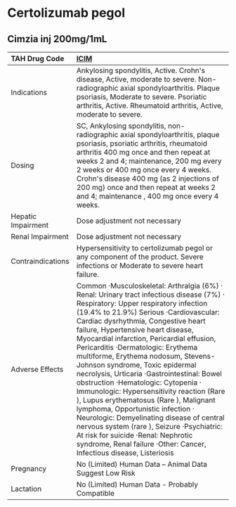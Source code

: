 # Certolizumab pegol

## Cimzia inj 200mg/1mL

| TAH Drug Code      | [ICIM](https://www.tahsda.org.tw/drugs/hissearch.php?drug_code=ICIM)                                                                                                                                                                                                                                                                                                                                                                                                                                                                                                                                                                                                                                                                                                                                                                   |
|:-------------------|:---------------------------------------------------------------------------------------------------------------------------------------------------------------------------------------------------------------------------------------------------------------------------------------------------------------------------------------------------------------------------------------------------------------------------------------------------------------------------------------------------------------------------------------------------------------------------------------------------------------------------------------------------------------------------------------------------------------------------------------------------------------------------------------------------------------------------------------|
| Indications        | Ankylosing spondylitis, Active. Crohn's disease, Active, moderate to severe. Non-radiographic axial spondyloarthritis. Plaque psoriasis, Moderate to severe. Psoriatic arthritis, Active. Rheumatoid arthritis, Active, moderate to severe.                                                                                                                                                                                                                                                                                                                                                                                                                                                                                                                                                                                            |
| Dosing             | SC, Ankylosing spondylitis, non-radiographic axial spondyloarthritis, plaque psoriasis, psoriatic arthritis, rheumatoid arthritis 400 mg once and then repeat at weeks 2 and 4; maintenance, 200 mg every 2 weeks or 400 mg once every 4 weeks. Crohn's disease 400 mg (as 2 injections of 200 mg) once and then repeat at weeks 2 and 4; maintenance , 400 mg once every 4 weeks.                                                                                                                                                                                                                                                                                                                                                                                                                                                     |
| Hepatic Impairment | Dose adjustment not necessary                                                                                                                                                                                                                                                                                                                                                                                                                                                                                                                                                                                                                                                                                                                                                                                                          |
| Renal Impairment   | Dose adjustment not necessary                                                                                                                                                                                                                                                                                                                                                                                                                                                                                                                                                                                                                                                                                                                                                                                                          |
| Contraindications  | Hypersensitivity to certolizumab pegol or any component of the product. Severe infections or Moderate to severe heart failure.                                                                                                                                                                                                                                                                                                                                                                                                                                                                                                                                                                                                                                                                                                         |
| Adverse Effects    | Common ‧Musculoskeletal: Arthralgia (6%) ‧Renal: Urinary tract infectious disease (7%) ‧Respiratory: Upper respiratory infection (19.4% to 21.9%) Serious ‧Cardiovascular: Cardiac dysrhythmia, Congestive heart failure, Hypertensive heart disease, Myocardial infarction, Pericardial effusion, Pericarditis ‧Dermatologic: Erythema multiforme, Erythema nodosum, Stevens-Johnson syndrome, Toxic epidermal necrolysis, Urticaria ‧Gastrointestinal: Bowel obstruction ‧Hematologic: Cytopenia ‧Immunologic: Hypersensitivity reaction (Rare ), Lupus erythematosus (Rare ), Malignant lymphoma, Opportunistic infection ‧Neurologic: Demyelinating disease of central nervous system (rare ), Seizure ‧Psychiatric: At risk for suicide ‧Renal: Nephrotic syndrome, Renal failure ‧Other: Cancer, Infectious disease, Listeriosis |
| Pregnancy          | No (Limited) Human Data – Animal Data Suggest Low Risk                                                                                                                                                                                                                                                                                                                                                                                                                                                                                                                                                                                                                                                                                                                                                                                 |
| Lactation          | No (Limited) Human Data - Probably Compatible                                                                                                                                                                                                                                                                                                                                                                                                                                                                                                                                                                                                                                                                                                                                                                                          |

